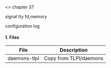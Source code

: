 <<THE LINUX PROGRAMMING INTERFACE>>	chapter 37


signal
tty
fd,memory

configuration
log


#### 1. Files
|File|Description|
|--|--|
|daemons-tlpi |Copy from TLPI/daemons|

